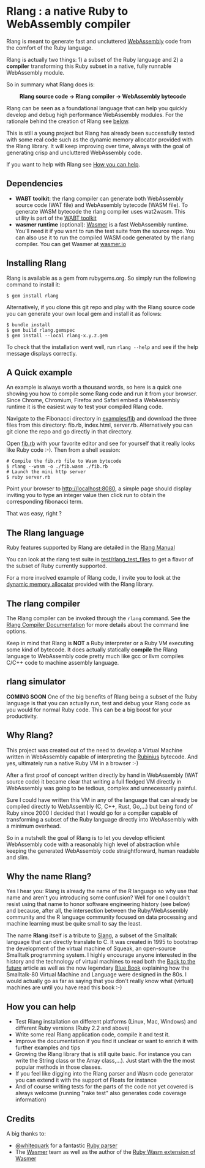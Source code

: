 # Rlang : a native Ruby to WebAssembly compiler

Rlang is meant to generate fast and uncluttered [WebAssembly](https://webassembly.org) code from the comfort of the Ruby language.

Rlang is actually two things: 1) a subset of the Ruby language and 2) a **compiler** transforming this Ruby subset in a native, fully runnable WebAssembly module.

So in summary what Rlang does is:
<p align="center"><b>
Rlang source code &rarr; Rlang compiler &rarr; WebAssembly bytecode
</b></p>

Rlang can be seen as a foundational language that can help you quickly develop and debug high performance WebAssembly modules. For the rationale behind the creation of Rlang see [below](#why-rlang).

This is still a young project but Rlang has already been successfully tested with some real code such as the dynamic memory allocator provided with the Rlang library. It will keep improving over time, always with the goal of generating crisp and uncluttered WebAssembly code.

If you want to help with Rlang see [How you can help](#how-you-can-help).

## Dependencies

* **WABT toolkit**: the rlang compiler can generate both WebAssembly source code (WAT file) and WebAssembly bytecode (WASM file). To generate WASM bytecode the rlang compiler uses wat2wasm. This utility is part of the [WABT toolkit](https://github.com/WebAssembly/wabt)
* **wasmer runtime** (optional): [Wasmer](https://wasmer.io/) is a fast WebAssembly runtime. You'll need it if you want to run the test suite from the source repo. You can also use it to run the compiled WASM code generated by the rlang compiler. You can get Wasmer at  [wasmer.io](https://wasmer.io/)


## Installing Rlang
Rlang is available as a gem from rubygems.org. So simply run the following command to install it:

```
$ gem install rlang
```
Alternatively, if you clone this git repo and play with the Rlang source code you can generate your own local gem and install it as follows:

```
$ bundle install
$ gem build rlang.gemspec
$ gem install --local rlang-x.y.z.gem
```

To check that the installation went well, run `rlang --help` and see if the help message displays correctly.

## A Quick example
An example is always worth a thousand words, so here is a quick one showing you how to compile some Rang code and run it from your browser. Since Chrome, Chromium, Firefox and Safari embed a WebAssembly runtime it is the easiest way to test your compiled Rlang code.

Navigate to the Fibonacci directory in [examples/fib](https://github.com/ljulliar/rlang/blob/master/examples/fib/) and download the three files from this directory: fib.rb, index.html, server.rb. Alternatively you can git clone the repo and go directly in that directory.

Open [fib.rb](https://github.com/ljulliar/rlang/blob/master/examples/fib/fib.rb) with your favorite editor and see for yourself that it really looks like Ruby code :-). Then from a shell session:

```shell
# Compile the fib.rb file to Wasm bytecode
$ rlang --wasm -o ./fib.wasm ./fib.rb
# Launch the mini http server
$ ruby server.rb

```
Point your browser to [http://localhost:8080](http://localhost:8080), a simple page should display inviting you to type an integer value then click run to obtain the corresponding fibonacci term.

That was easy, right ?

## The Rlang language
Ruby features supported by Rlang are detailed in the [Rlang Manual](https://github.com/ljulliar/rlang/blob/master/docs/RlangManual.md)

You can look at the rlang test suite in [test/rlang_test_files](https://github.com/ljulliar/rlang/blob/master/test/rlang_test_files/) to get a flavor of the subset of Ruby currently supported.

For a more involved example of Rlang code, I invite you to look at the [dynamic memory allocator](https://github.com/ljulliar/rlang/blob/master/lib/rlang/lib/malloc.rb) provided with the Rlang library.

## The rlang compiler
The Rlang compiler can be invoked through the `rlang` command. See the [Rlang Compiler Documentation](https://github.com/ljulliar/rlang/blob/master/docs/RlangCompiler.md) for more details about the command line options.

Keep in mind that Rlang is **NOT** a Ruby interpreter or a Ruby VM executing some kind of bytecode. It does actually statically **compile** the Rlang language to WebAssembly code pretty much like gcc or llvm compiles C/C++ code to machine assembly language.

## rlang simulator
**COMING SOON**
One of the big benefits of Rlang being a subset of the Ruby language is that you can actually run, test and debug your Rlang code as you would for normal Ruby code. This can be a big boost for your productivity.

## Why Rlang?
This project was created out of the need to develop a Virtual Machine written in WebAssembly capable of interpreting the [Rubinius](https://github.com/rubinius/rubinius) bytecode. And yes, ultimately run a native Ruby VM in a browser :-)

After a first proof of concept written directly by hand in WebAssembly (WAT source code) it became clear that writing a full fledged VM directly in WebAssembly was going to be tedious, complex and unnecessarily painful.

Sure I could have written this VM in any of the language that can already be compiled directly to WebAssembly (C, C++, Rust, Go,...) but being fond of Ruby since 2000 I decided that I would go for a compiler capable of transforming a subset of the Ruby language directly into WebAssembly with a minimum overhead.

So in a nutshell: the goal of Rlang is to let you develop efficient WebAssembly code with a reasonably high level of abstraction while keeping the generated WebAssembly code straightforward,  human readable and slim.

## Why the name Rlang?
Yes I hear you: Rlang is already the name of the R language so why use that name and aren't you introducing some confusion? Well for one I couldn't resist using that name to honor software engineering history (see below) and because, after all, the intersection between the Ruby/WebAssembly community and the R language community focused on data processing and machine learning must be quite small to say the least.

The name **Rlang** itself is  a tribute to [Slang](http://wiki.squeak.org/squeak/slang), a subset of the Smalltalk language that can directly translate to C. It was created in 1995 to bootstrap the development of the virtual machine of Squeak, an open-source Smalltalk programming system. I highly encourage anyone interested in the history and the technology of virtual machines to read both the [Back to the future](http://www.vpri.org/pdf/tr1997001_backto.pdf) article as well as the now legendary [Blue Book](http://stephane.ducasse.free.fr/FreeBooks/BlueBook/Bluebook.pdf) explaining how the Smalltalk-80 Virtual Machine and Language were designed in the 80s. I would actually go as far as saying that you don't really know what (virtual) machines are until you have read this book :-)

## How you can help
* Test Rlang installation on different platforms (Linux, Mac, Windows) and different Ruby versions (Ruby 2.2 and above)
* Write some real Rlang application code, compile it and test it.
* Improve the documentation if you find it unclear or want to enrich it with further examples and tips
* Growing the Rlang library that is still quite basic. For instance you can write the String class or the Array class,...). Just start with the the most popular methods in those classes.
* If you feel like digging into the Rlang parser and Wasm code generator you can extend it with the support of Floats for instance
* And of course writing tests for the parts of the code not yet covered is always welcome (running "rake test" also generates code coverage information)

## Credits
A big thanks to:
* [@whitequark](https://github.com/whitequark) for a fantastic [Ruby parser](https://github.com/whitequark/parser)
* The [Wasmer](https://wasmer.io/) team as well as the author of the [Ruby Wasm extension of Wasmer](https://github.com/wasmerio/ruby-ext-wasm)
